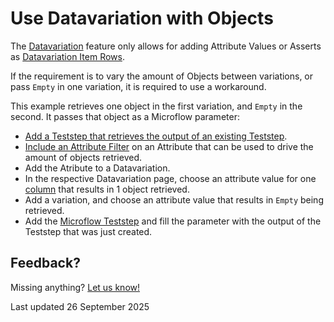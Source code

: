 # Use Datavariation with Objects

The [Datavariation](../../../mta/datavariation) feature only allows for adding Attribute Values or Asserts as [Datavariation Item Rows](../../../mta/datavariation-item-row). 

If the requirement is to vary the amount of Objects between variations, or pass `Empty` in one variation, it is required to use a workaround.

This example retrieves one object in the first variation, and `Empty` in the second. It passes that object as a Microflow parameter:
- [Add a Teststep that retrieves the output of an existing Teststep](../../../mta/Teststep/retrieve#retrieve-from-former-teststep). 
- [Include an Attribute Filter](../../../mta/Teststep/retrieve#include-or-exclude-an-attribute-filter) on an Attribute that can be used to drive the amount of objects retrieved.
- Add the Atribute to a Datavariation.
- In the respective Datavariation page, choose an attribute value for one [column](../../../mta/datavariation-column) that results in 1 object retrieved.
- Add a variation, and choose an attribute value that results in `Empty` being retrieved.
- Add the [Microflow Teststep](../../../mta/Teststep/microflow) and fill the parameter with the output of the Teststep that was just created.

## Feedback?
Missing anything? [Let us know!](mailto:support@menditect.com)

Last updated 26 September 2025
